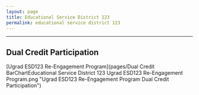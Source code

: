 ```yaml
---
layout: page
title: Educational Service District 123
permalink: educational service district 123
---
```




___

## Dual Credit Participation

[Ugrad ESD123 Re-Engagement Program](pages/Dual Credit BarChartEducational Service District 123 Ugrad ESD123 Re-Engagement Program.png "Ugrad ESD123 Re-Engagement Program Dual Credit Participation")

